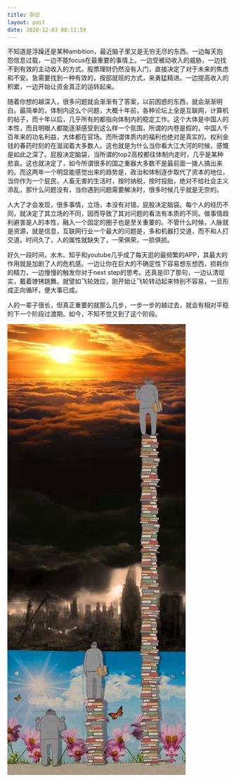```yaml
---
title: 杂记
layout: post
date: 2020-12-03 08:11:59
---
```


不知道是浮躁还是某种ambition，最近脑子里又是无穷无尽的东西。一边每天抱怨信息过载，一边不能focus在最重要的事情上。一边受被动收入的威胁，一边找不到有效的主动收入的方式。股票理财仍然没有入门，直接决定了对于未来的焦虑和不安。急需要找到一种有效的，按部就班的方式，来勇猛精进。一边提高收入的积累，一边开始让资金真正的运转起来。


随着你想的越深入，很多问题就会渐渐有了答案，以前困惑的东西，就会渐渐明白。最简单的，体制内这么个问题，大概十年前，各种论坛上全是互联网，计算机的帖子，而十年以后，几乎所有的都指向体制内的稳定工作。这个大体是中国人的本性，而且明眼人都能逐渐感受到这么样一个氛围，所谓的内卷是假的，中国人千百年来的功名利益，大体都在官场。而所谓体质内的福利也绝对是真实的。权利金钱的春药时刻的在滋润着大多数人。这也就是为什么当你看大江大河的时候，感慨是如此之深了。屁股决定脑袋，当所谓的top2高校都往体制内走时，几乎是某种悲哀。这也就决定了，如今所谓很多的国之重器大多数不是最前面一拨人搞出来的。而这两年一个明显能感觉出来的趋势是，政治和体制逐步取代了资本的地位，当你作为一个屁民，人畜无害的生活时，按时纳税，按时投胎，绝对不给社会主义添乱，那什么问题没有，当你遇到问题需要解决时，很多时候几乎就是无奈的。

人大了才会发现，很多事情，立场，本没有对错。屁股决定脑袋。每个人的经历不同，就决定了其立场的不同，因而导致了其对问题的看法有本质的不同。做事情趋利避害是人的本性，融入一个固定的圈子也是至关重要的。不管什么时候，人脉就是资源，就是信息，互联网行业一个最大的问题是，多和机器打交道，而不和人打交道。时间久了，人的属性就缺失了，一荣俱荣，一损俱损。


好久一段时间，水木、知乎和youtube几乎成了每天逛的最频繁的APP，其最大的作用就是加剧了人的危机感。一边让你在巨大的不确定性下容易想东想西，损耗你的精力，一边慢慢的触发你对于next step的思考。还真是印了那句，一边认清现实，戴着镣铐跳舞。就譬如飞轮效应，刚开始让飞轮转动起来特别不容易，一旦形成正向循环，便大事已成。

人的一辈子很长，但真正重要的就那么几步，一步一步的越过去，就会有相对平稳的下一个阶段过渡期。如今，不知不觉又到了这个阶段。

![](/assets/yinshui/images/posts/reading-stage.jpg)  